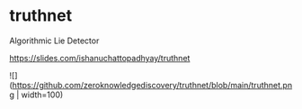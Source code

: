 # truthnet
Algorithmic Lie Detector

https://slides.com/ishanuchattopadhyay/truthnet

![](https://github.com/zeroknowledgediscovery/truthnet/blob/main/truthnet.png | width=100)
